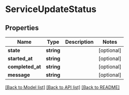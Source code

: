 # ServiceUpdateStatus

## Properties
Name | Type | Description | Notes
------------ | ------------- | ------------- | -------------
**state** | **string** |  | [optional] 
**started_at** | **string** |  | [optional] 
**completed_at** | **string** |  | [optional] 
**message** | **string** |  | [optional] 

[[Back to Model list]](../../README.md#documentation-for-models) [[Back to API list]](../../README.md#documentation-for-api-endpoints) [[Back to README]](../../README.md)

